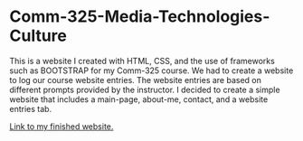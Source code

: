 <h1>Comm-325-Media-Technologies-Culture</h1>
<p>This is a website I created with HTML, CSS, and the use of frameworks such as BOOTSTRAP for my Comm-325 course. We had to create a  
website to log our course website entries. The website entries are based on different prompts provided by the instructor. I decided to
create a simple website that includes a main-page, about-me, contact, and a website entries tab.</p>

<a href= https://ccarlossalazar.github.io/COMM-325-Media-Technologies-Culture/website.html>Link to my finished website.</a>
